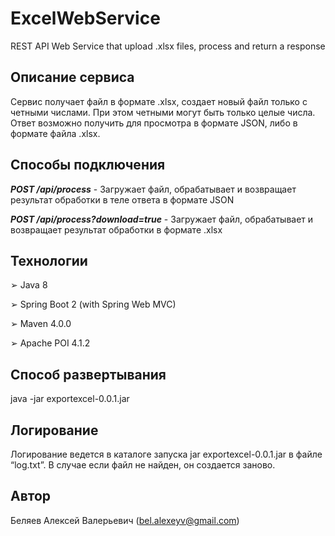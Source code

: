 # ExcelWebService
REST API Web Service that upload .xlsx files, process and return a response

## Описание сервиса
Cервис получает  файл в формате .xlsx, создает новый файл только с четными числами. При этом четными могут быть только целые числа. Ответ возможно получить для просмотра в формате JSON, либо в формате файла .xlsx.

## Способы подключения

***POST	/api/process*** -
Загружает файл, обрабатывает и возвращает результат обработки в теле ответа в формате JSON

***POST	/api/process?download=true*** -
Загружает файл, обрабатывает и возвращает результат обработки в формате .xlsx


## Технологии
➢	Java 8

➢	Spring Boot 2 (with Spring Web MVC)

➢	Maven 4.0.0

➢	Apache POI 4.1.2

## Способ развертывания 
java -jar exportexcel-0.0.1.jar

## Логирование
Логирование ведется в каталоге запуска jar exportexcel-0.0.1.jar в файле “log.txt”.  В случае если файл не найден, он создается заново.

## Автор
Беляев Алексей Валерьевич (bel.alexeyv@gmail.com)
